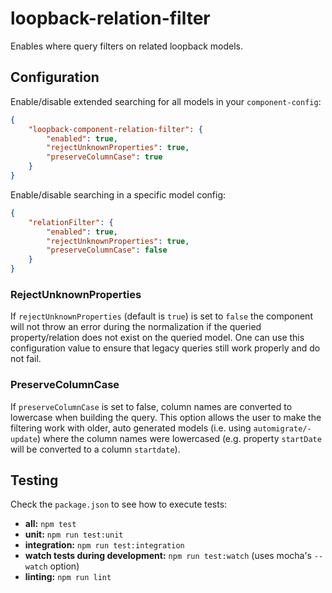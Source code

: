 # loopback-relation-filter
Enables where query filters on related loopback models.

## Configuration

Enable/disable extended searching for all models in your `component-config`:

```Json
{
    "loopback-component-relation-filter": {
        "enabled": true,
        "rejectUnknownProperties": true,
        "preserveColumnCase": true
    }
}

```

Enable/disable searching in a specific model config:

```Json
{
    "relationFilter": {
        "enabled": true,
        "rejectUnknownProperties": true,
        "preserveColumnCase": false
    }
}
```

### RejectUnknownProperties

If `rejectUnknownProperties` (default is `true`) is set to `false` the component will not throw an error during the 
normalization if the queried property/relation does not exist on the queried model. 
One can use this configuration value to ensure that legacy queries still work properly and do not 
fail.

### PreserveColumnCase

If `preserveColumnCase` is set to false, column names are converted to lowercase when building the 
query. This option allows the user to make the filtering work with older, auto generated models 
(i.e. using `automigrate/-update`) where the column names were lowercased (e.g. property `startDate` 
will be converted to a column `startdate`). 


## Testing

Check the `package.json` to see how to execute tests:

  - **all:** `npm test`
  - **unit:** `npm run test:unit`
  - **integration:** `npm run test:integration`
  - **watch tests during development:** `npm run test:watch` (uses mocha's `--watch` option)
  - **linting:** `npm run lint`
  
